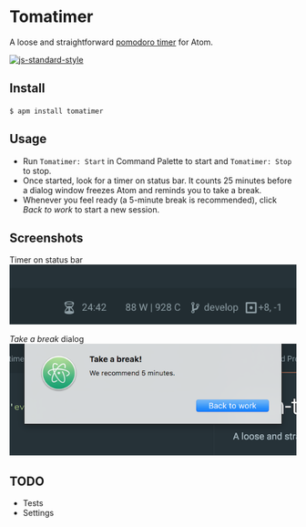 # Tomatimer
A loose and straightforward [pomodoro timer](https://en.wikipedia.org/wiki/Pomodoro_Technique) for Atom.

<!-- [![apm version](https://img.shields.io/apm/v/node-env-simple.svg)](https://www.npmjs.com/package/node-env-simple) -->
<!-- [![apm downloads](https://img.shields.io/apm/dt/node-env-simple.svg)](https://www.npmjs.com/package/node-env-simple) -->
[![js-standard-style](https://img.shields.io/badge/code%20style-standard-brightgreen.svg)](http://standardjs.com/)

## Install
`$ apm install tomatimer`

## Usage
- Run `Tomatimer: Start` in Command Palette to start and `Tomatimer: Stop` to stop.
- Once started, look for a timer on status bar. It counts 25 minutes before a dialog window freezes Atom and reminds you to take a break.
- Whenever you feel ready (a 5-minute break is recommended), click *Back to work* to start a new session.

## Screenshots
Timer on status bar
![Timer](/Screenshots/timer.png?raw=true "Optional Title")

*Take a break* dialog
![Dialog](/Screenshots/dialog.png?raw=true "Optional Title")

## TODO
- Tests
- Settings
